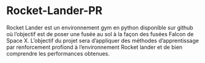 # Rocket-Lander-PR
Rocket Lander est un environnement gym en python disponible sur github où l’objectif est de poser une fusée au sol à la façon des fusées Falcon de Space X. L’objectif du projet sera d’appliquer des méthodes d’apprentissage par renforcement profiond à l’environnement Rocket lander et de bien comprendre les performances obtenues.
